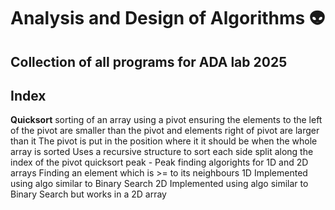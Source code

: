 # Analysis and Design of Algorithms 👽
## Collection of all programs for ADA lab 2025

## Index
 **Quicksort**
sorting of an array using a pivot ensuring the elements to the left of the pivot are smaller than the pivot and elements right of pivot are larger than it
The pivot is put in the position where it it should be when the whole array is sorted
Uses a recursive structure to sort each side split along the index of the pivot
quicksort
 peak - Peak finding algorights for 1D and 2D arrays
Finding an element which is >= to its neighbours
 1D
Implemented using algo similar to Binary Search
 2D
Implemented using algo similar to Binary Search but works in a 2D array
